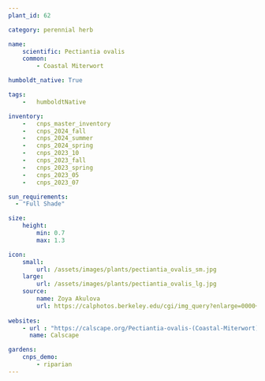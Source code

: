 ```yaml
---
plant_id: 62

category: perennial herb

name: 
    scientific: Pectiantia ovalis
    common: 
        - Coastal Miterwort

humboldt_native: True

tags: 
    -   humboldtNative

inventory: 
    -   cnps_master_inventory
    -   cnps_2024_fall
    -   cnps_2024_summer
    -   cnps_2024_spring
    -   cnps_2023_10
    -   cnps_2023_fall
    -   cnps_2023_spring
    -   cnps_2023_05
    -   cnps_2023_07 

sun_requirements:
  - "Full Shade"

size:
    height: 
        min: 0.7
        max: 1.3

icon: 
    small: 
        url: /assets/images/plants/pectiantia_ovalis_sm.jpg
    large: 
        url: /assets/images/plants/pectiantia_ovalis_lg.jpg
    source:
        name: Zoya Akulova 
        url: https://calphotos.berkeley.edu/cgi/img_query?enlarge=0000+0000+0511+2303 
 
websites:
    - url : "https://calscape.org/Pectiantia-ovalis-(Coastal-Miterwort)" 
      name: Calscape

gardens:
    cnps_demo:
        - riparian
---
```



